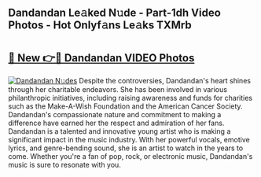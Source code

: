 ## Dandandan Le𝚊ked N𝚞de - Part-1dh Video Photos - Hot Onlyf𝚊ns Le𝚊ks TXMrb

# <h2><a href="http://ab12244.deff.icu/?id=Dandandan">🔗 New 👉🔴 Dandandan VIDEO Photos</a></h2>

[![Dandandan N𝚞des](https://i.imgur.com/rIISA9y.gif)](http://ab12244.deff.icu/?id=Dandandan)
Despite the controversies, Dandandan's heart shines through her charitable endeavors. She has been involved in various philanthropic initiatives, including raising awareness and funds for charities such as the Make-A-Wish Foundation and the American Cancer Society. Dandandan's compassionate nature and commitment to making a difference have earned her the respect and admiration of her fans. Dandandan is a talented and innovative young artist who is making a significant impact in the music industry. With her powerful vocals, emotive lyrics, and genre-bending sound, she is an artist to watch in the years to come. Whether you're a fan of pop, rock, or electronic music, Dandandan's music is sure to resonate with you.
